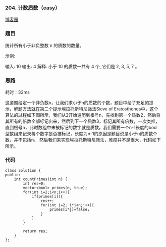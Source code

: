 ### 204. 计数质数（easy）

[博客园](http://www.cnblogs.com/grandyang/p/4462810.html)

### 题目 

统计所有小于非负整数 n 的质数的数量。

示例:

输入: 10
输出: 4
解释: 小于 10 的质数一共有 4 个, 它们是 2, 3, 5, 7 。


### 思路

耗时：32ms

这道题给定一个非负数n，让我们求小于n的质数的个数，题目中给了充足的提示，解题方法就在第二个提示埃拉托斯特尼筛法Sieve of Eratosthenes中，这个算法的过程如下图所示，我们从2开始遍历到根号n，先找到第一个质数2，然后将其所有的倍数全部标记出来，然后到下一个质数3，标记其所有倍数，一次类推，直到根号n，此时数组中未被标记的数字就是质数。我们需要一个n-1长度的bool型数组来记录每个数字是否被标记，长度为n-1的原因是题目说是小于n的质数个数，并不包括n。 然后我们来实现埃拉托斯特尼筛法，难度并不是很大，代码如下所示。

### 代码

```
class Solution {
public:
    int countPrimes(int n) {
        int res=0;
        vector<bool> primes(n, true);
        for(int i=2;i<n;i++){
            if(primes[i]){
                res++;
                for(int j=2; i*j<n;j++){
                    primes[i*j]=false;
                }
            }   
        }
        
        return res;
    }
};
```
